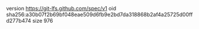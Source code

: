 version https://git-lfs.github.com/spec/v1
oid sha256:a30b07f2b69bf048eae509d6fb9e2bd7da318868b2af4a25725d00ffd277b474
size 976
